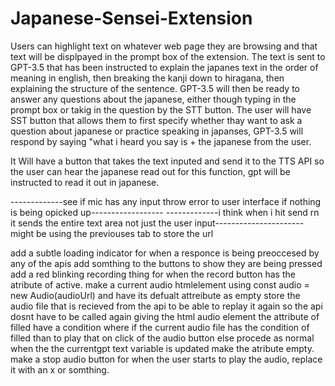 # Japanese-Sensei-Extension
Users can highlight text on whatever web page they are browsing and that text will be displpayed in the prompt box of the extension.
The text is sent to GPT-3.5 that has been instructed to explain the japanes text in the order of meaning in english, then breaking the kanji down to hiragana,
then explaining the structure of the sentence. 
GPT-3.5 will then be ready to answer any questions about the japanese, either though typing in the prompt box or takig in the question by the STT button.
The user will have SST button that allows them to first specify whether thay want to ask a question about japanese or practice speaking in japanses,
GPT-3.5 will respond by saying "what i heard you say is + the japanese from the user. 



It Will have a button that takes the text inputed and send it to the TTS API so the user can hear the japanese read out
for this function, gpt will be instructed to read it out in japanese.

-------------see if mic has any input throw error to user interface if nothing is being opicked up------------------
-------------i think when i hit send rn it sends the entire text area not just the user input----------------------
might be using the previouses tab to store the url


add a subtle loading indicator for when a responce is being preoccesed by any of the apis
add somthing to the buttons to show they are being pressed
add a red blinking recording thing for when the record button has the atribute of active.
make a current audio htmlelement using const audio = new Audio(audioUrl) and have its defualt attreibute as empty
store the audio file that is recieved from the api to be able to replay it again so the api dosnt have to be called again giving the html audio element the attribute of filled
have a  condition where if the current audio file has the condition of filled than to play that on click of the audio button else procede as normal
when the the currentgpt text variable is updated make the atribute empty.
make a stop audio button for when the user starts to play the audio, replace it with an  x or somthing. 
